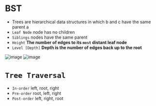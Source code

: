 # BST
- Trees are hierarchical data structures in which b and c have the same parent a
- `Leaf Node` node has no children
- `Siblings` nodes have the same parent
- `Height` **The number of edges to its **`most`** distant leaf node**
- `Level [Depth]` **Depth is the number of edges back up to the root**

![image](https://github.com/Abdelrhman-Sayed70/Data_Structures/assets/99830416/b14409cc-d3a2-4157-8800-15910c4bd891)
![image](https://github.com/Abdelrhman-Sayed70/Data_Structures/assets/99830416/9e17cd6c-104b-4c0d-a959-e1db1d01d1cf)


# `Tree Traversal`
- `In-order` left, root, right
- `Pre-order` root, left, right
- `Post-order` left, right, root

